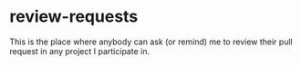 # review-requests
This is the place where anybody can ask (or remind) me to review their pull request in any project I participate in.
